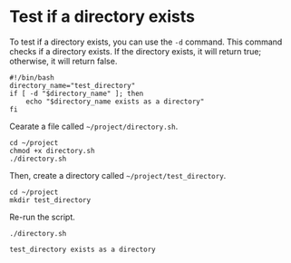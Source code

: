 # Test if a directory exists

To test if a directory exists, you can use the `-d` command. This command checks if a directory exists. If the directory exists, it will return true; otherwise, it will return false.

```shell
#!/bin/bash
directory_name="test_directory"
if [ -d "$directory_name" ]; then
    echo "$directory_name exists as a directory"
fi
```

Cearate a file called `~/project/directory.sh`.

```shell
cd ~/project
chmod +x directory.sh
./directory.sh
```

Then, create a directory called `~/project/test_directory`.

```shell
cd ~/project
mkdir test_directory
```

Re-run the script.

```shell
./directory.sh
```

```text
test_directory exists as a directory
```
